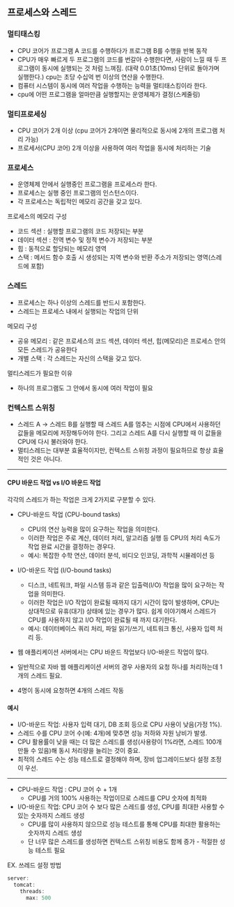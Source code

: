 ##  프로세스와 스레드

### 멀티태스킹
- CPU 코어가 프로그램 A 코드를 수행하다가 프로그램 B를 수행을 반복 동작
- CPU가 매우 빠르게 두 프로그램의 코드를 번갈아 수행한다면, 사람이 느낄 때 두 프로그램이 동시에 실행되는 것
  처럼 느껴짐. (대략 0.01초(10ms) 단위로 돌아가며 실행한다.) cpu는 초당 수십억 번 이상의 연산을 수행한다.
- 컴퓨터 시스템이 동시에 여러 작업을 수행하는 능력을 멀티태스킹이라 한다.
- cpu에 어떤 프로그램을 얼마만큼 실행할지는 운영체제가 결정(스케줄링)


### 멀티프로세싱
- CPU 코어가 2개 이상 (cpu 코어가 2개이면 물리적으로 동시에 2개의 프로그램 처리 가능)
- 프로세서(CPU 코어) 2개 이상을 사용하여 여러 작업을 동시에 처리하는 기술


### 프로세스
- 운영체제 안에서 실행중인 프로그램을 프로세스라 한다.
- 프로세스는 실행 중인 프로그램의 인스턴스이다.
- 각 프로세스는 독립적인 메모리 공간을 갖고 있다.

프로세스의 메모리 구성
- 코드 섹션 : 실행할 프로그램의 코드 저장되는 부분
- 데이터 섹션 : 전역 변수 및 정적 변수가 저장되는 부분
- 힙 : 동적으로 할당되는 메모리 영역
- 스택 : 메서드 함수 호출 시 생성되는 지역 변수와 반환 주소가 저장되는 영역(스레드에 포함)

### 스레드
- 프로세스는 하나 이상의 스레드를 반드시 포함한다.
- 스레드는 프로세스 내에서 실행되는 작업의 단위

메모리 구성
- 공유 메모리 : 같은 프로세스의 코드 섹션, 데이터 섹션, 힙(메모리)은 프로세스 안의 모든 스레드가 공유한다
- 개별 스택 : 각 스레드는 자신의 스택을 갖고 있다.

멀티스레드가 필요한 이유
- 하나의 프로그램도 그 안에서 동시에 여러 작업이 필요 


### 컨텍스트 스위칭
- 스레드 A -> 스레드 B를 실행할 때 스레드 A를 멈추는 시점에 CPU에서 사용하던 값들을 메모리에 저장해두어야 한다. 그리고 스레드 A를 다시 실행할 때 이 값들을
  CPU에 다시 불러와야 한다.
- 멀티스레드는 대부분 효율적이지만, 컨텍스트 스위칭 과정이 필요하므로 항상 효율적인 것은 아니다.


----------------------------------------------
#### CPU 바운드 작업 vs I/O 바운드 작업
각각의 스레드가 하는 작업은 크게 2가지로 구분할 수 있다.
- CPU-바운드 작업 (CPU-bound tasks)
  - CPU의 연산 능력을 많이 요구하는 작업을 의미한다.
  - 이러한 작업은 주로 계산, 데이터 처리, 알고리즘 실행 등 CPU의 처리 속도가 작업 완료 시간을 결정하는 경우다.
  - 예시: 복잡한 수학 연산, 데이터 분석, 비디오 인코딩, 과학적 시뮬레이션 등
- I/O-바운드 작업 (I/O-bound tasks)
  - 디스크, 네트워크, 파일 시스템 등과 같은 입출력(I/O) 작업을 많이 요구하는 작업을 의미한다.
  - 이러한 작업은 I/O 작업이 완료될 때까지 대기 시간이 많이 발생하며, CPU는 상대적으로 유휴(대기) 상태에 있는 경우가 많다. 쉽게 이야기해서 스레드가 CPU를 사용하지 않고 I/O 작업이 완료될 때 까지 대기한다.
  - 예시: 데이터베이스 쿼리 처리, 파일 읽기/쓰기, 네트워크 통신, 사용자 입력 처리 등.


- 웹 애플리케이션 서버에서는 CPU 바운드 작업보다 I/O-바운드 작업이 많다.
- 일반적으로 자바 웹 애플리케이션 서버의 경우 사용자의 요청 하나를 처리하는데 1개의 스레드 필요. 
- 4명이 동시에 요청하면 4개의 스레드 작동

#### 예시 
- I/O-바운드 작업: 사용자 입력 대기, DB 조회 등으로 CPU 사용이 낮음(가정 1%). 
- 스레드 수를 CPU 코어 수(예: 4개)에 맞추면 성능 저하와 자원 낭비가 발생.
- CPU 활용률이 낮을 때는 더 많은 스레드를 생성(사용량이 1%라면, 스레드 100개 만들 수 있음)해 동시 처리량을 늘리는 것이 중요.
- 최적의 스레드 수는 성능 테스트로 결정해야 하며, 장비 업그레이드보다 설정 조정이 우선.

----------------------------------------------

- CPU-바운드 작업 : CPU 코어 수 + 1개
  - CPU를 거의 100% 사용하는 작업이므로 스레드를 CPU 숫자에 최적화
- I/O-바운드 작업: CPU 코어 수 보다 많은 스레드를 생성, CPU를 최대한 사용할 수 있는 숫자까지 스레드 생성
  - CPU를 많이 사용하지 않으므로 성능 테스트를 통해 CPU를 최대한 활용하는 숫자까지 스레드 생성
  - 단 너무 많은 스레드를 생성하면 컨텍스트 스위칭 비용도 함께 증가 - 적절한 성능 테스트 필요

  
EX. 쓰레드 설정 방법
```JAVA
server:
  tomcat:
    threads:
      max: 500 
```



